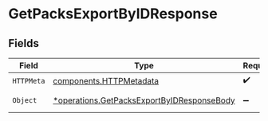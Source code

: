 # GetPacksExportByIDResponse


## Fields

| Field                                                                                                   | Type                                                                                                    | Required                                                                                                | Description                                                                                             |
| ------------------------------------------------------------------------------------------------------- | ------------------------------------------------------------------------------------------------------- | ------------------------------------------------------------------------------------------------------- | ------------------------------------------------------------------------------------------------------- |
| `HTTPMeta`                                                                                              | [components.HTTPMetadata](../../models/components/httpmetadata.md)                                      | :heavy_check_mark:                                                                                      | N/A                                                                                                     |
| `Object`                                                                                                | [*operations.GetPacksExportByIDResponseBody](../../models/operations/getpacksexportbyidresponsebody.md) | :heavy_minus_sign:                                                                                      | a list of any objects                                                                                   |